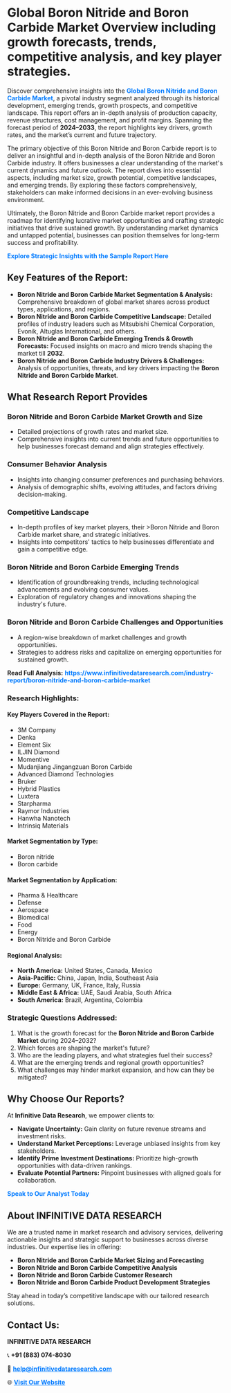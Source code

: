 <h1>Global Boron Nitride and Boron Carbide Market Overview including growth forecasts, trends, competitive analysis, and key player strategies.</h1>
<p>
Discover comprehensive insights into the 
<a href="https://www.infinitivedataresearch.com/industry-report/boron-nitride-and-boron-carbide-market" rel="dofollow" style="color: #007BFF; text-decoration: none;"><strong>Global Boron Nitride and Boron Carbide Market</strong></a>, a pivotal industry segment analyzed through its historical development, emerging trends, growth prospects, and competitive landscape. This report offers an in-depth analysis of production capacity, revenue structures, cost management, and profit margins. Spanning the forecast period of <strong>2024–2033</strong>, the report highlights key drivers, growth rates, and the market’s current and future trajectory.
</p>
<p>
The primary objective of this Boron Nitride and Boron Carbide report is to deliver an insightful and in-depth analysis of the Boron Nitride and Boron Carbide industry. It offers businesses a clear understanding of the market's current dynamics and future outlook. The report dives into essential aspects, including market size, growth potential, competitive landscapes, and emerging trends. By exploring these factors comprehensively, stakeholders can make informed decisions in an ever-evolving business environment.
</p>
<p>
Ultimately, the Boron Nitride and Boron Carbide market report provides a roadmap for identifying lucrative market opportunities and crafting strategic initiatives that drive sustained growth. By understanding market dynamics and untapped potential, businesses can position themselves for long-term success and profitability.
</p>
<p>
<a href="https://www.infinitivedataresearch.com/request-sample/reportId=110076" style="color: #007BFF; text-decoration: none;"><strong>Explore Strategic Insights with the Sample Report Here</strong></a>
</p>

<h2>Key Features of the Report:</h2>
<ul>
<li><strong>Boron Nitride and Boron Carbide Market Segmentation & Analysis:</strong> Comprehensive breakdown of global market shares across product types, applications, and regions.</li>
<li><strong>Boron Nitride and Boron Carbide Competitive Landscape:</strong> Detailed profiles of industry leaders such as Mitsubishi Chemical Corporation, Evonik, Altuglas International, and others.</li>
<li><strong>Boron Nitride and Boron Carbide Emerging Trends & Growth Forecasts:</strong> Focused insights on macro and micro trends shaping the market till <strong>2032</strong>.</li>
<li><strong>Boron Nitride and Boron Carbide Industry Drivers & Challenges:</strong> Analysis of opportunities, threats, and key drivers impacting the <strong>Boron Nitride and Boron Carbide Market</strong>.</li>
</ul>

<h2>What Research Report Provides</h2>
<h3>Boron Nitride and Boron Carbide Market Growth and Size</h3>
<ul>
<li>Detailed projections of growth rates and market size.</li>
<li>Comprehensive insights into current trends and future opportunities to help businesses forecast demand and align strategies effectively.</li>
</ul>

<h3>Consumer Behavior Analysis</h3>
<ul>
<li>Insights into changing consumer preferences and purchasing behaviors.</li>
<li>Analysis of demographic shifts, evolving attitudes, and factors driving decision-making.</li>
</ul>

<h3>Competitive Landscape</h3>
<ul>
<li>In-depth profiles of key market players, their >Boron Nitride and Boron Carbide market share, and strategic initiatives.</li>
<li>Insights into competitors' tactics to help businesses differentiate and gain a competitive edge.</li>
</ul>

<h3>Boron Nitride and Boron Carbide Emerging Trends</h3>
<ul>
<li>Identification of groundbreaking trends, including technological advancements and evolving consumer values.</li>
<li>Exploration of regulatory changes and innovations shaping the industry's future.</li>
</ul>

<h3>Boron Nitride and Boron Carbide Challenges and Opportunities</h3>
<ul>
<li>A region-wise breakdown of market challenges and growth opportunities.</li>
<li>Strategies to address risks and capitalize on emerging opportunities for sustained growth.</li>
</ul>
<p><strong>Read Full Analysis:</strong> <a href="https://www.infinitivedataresearch.com/industry-report/boron-nitride-and-boron-carbide-market" rel="dofollow" style="color: #007BFF; text-decoration: none;"><strong>https://www.infinitivedataresearch.com/industry-report/boron-nitride-and-boron-carbide-market</strong></a></p>
<h3>Research Highlights:</h3>
<h4>Key Players Covered in the Report:</h4>
<ul><li>3M Company</li><li>Denka</li><li>Element Six</li><li>ILJIN Diamond</li><li>Momentive</li><li>Mudanjiang Jingangzuan Boron Carbide</li><li>Advanced Diamond Technologies</li><li>Bruker</li><li>Hybrid Plastics</li><li>Luxtera</li><li>Starpharma</li><li>Raymor Industries</li><li>Hanwha Nanotech</li><li>Intrinsiq Materials</li></ul>
<h4>Market Segmentation by Type:</h4>
<ul><li>Boron nitride</li><li>Boron carbide</li></ul>
<h4>Market Segmentation by Application:</h4>
<ul><li>Pharma &amp; Healthcare</li><li>Defense</li><li>Aerospace</li><li>Biomedical</li><li>Food</li><li>Energy</li><li>Boron Nitride and Boron Carbide</li></ul>

<h4>Regional Analysis:</h4>
<ul>
<li><strong>North America:</strong> United States, Canada, Mexico</li>
<li><strong>Asia-Pacific:</strong> China, Japan, India, Southeast Asia</li>
<li><strong>Europe:</strong> Germany, UK, France, Italy, Russia</li>
<li><strong>Middle East & Africa:</strong> UAE, Saudi Arabia, South Africa</li>
<li><strong>South America:</strong> Brazil, Argentina, Colombia</li>
</ul>

<h3>Strategic Questions Addressed:</h3>
<ol>
<li>What is the growth forecast for the <strong>Boron Nitride and Boron Carbide Market</strong> during 2024–2032?</li>
<li>Which forces are shaping the market's future?</li>
<li>Who are the leading players, and what strategies fuel their success?</li>
<li>What are the emerging trends and regional growth opportunities?</li>
<li>What challenges may hinder market expansion, and how can they be mitigated?</li>
</ol>

<h2>Why Choose Our Reports?</h2>
<p>At <strong>Infinitive Data Research</strong>, we empower clients to:</p>
<ul>
<li><strong>Navigate Uncertainty:</strong> Gain clarity on future revenue streams and investment risks.</li>
<li><strong>Understand Market Perceptions:</strong> Leverage unbiased insights from key stakeholders.</li>
<li><strong>Identify Prime Investment Destinations:</strong> Prioritize high-growth opportunities with data-driven rankings.</li>
<li><strong>Evaluate Potential Partners:</strong> Pinpoint businesses with aligned goals for collaboration.</li>
</ul>
<p><a href="https://www.infinitivedataresearch.com/industry-report/boron-nitride-and-boron-carbide-market" rel="dofollow" style="color: #007BFF; text-decoration: none;"><strong>Speak to Our Analyst Today</strong></a></p>

<h2>About INFINITIVE DATA RESEARCH</h2>
<p>We are a trusted name in market research and advisory services, delivering actionable insights and strategic support to businesses across diverse industries. Our expertise lies in offering:</p>
<ul>
<li><strong>Boron Nitride and Boron Carbide Market Sizing and Forecasting</strong></li>
<li><strong>Boron Nitride and Boron Carbide Competitive Analysis</strong></li>
<li><strong>Boron Nitride and Boron Carbide Customer Research</strong></li>
<li><strong>Boron Nitride and Boron Carbide Product Development Strategies</strong></li>
</ul>
<p>Stay ahead in today’s competitive landscape with our tailored research solutions.</p>

<h2>Contact Us:</h2>
<p><strong>INFINITIVE DATA RESEARCH</strong></p>
<p>📞 <strong>+91 (883) 074-8030</strong></p>
<p>📧 <strong><a href="mailto:help@infinitivedataresearch.com" style="color: #007BFF;">help@infinitivedataresearch.com</a></strong></p>
<p>🌐 <strong><a href="https://www.infinitivedataresearch.com" rel="dofollow" style="color: #007BFF;">Visit Our Website</a></strong></p>
